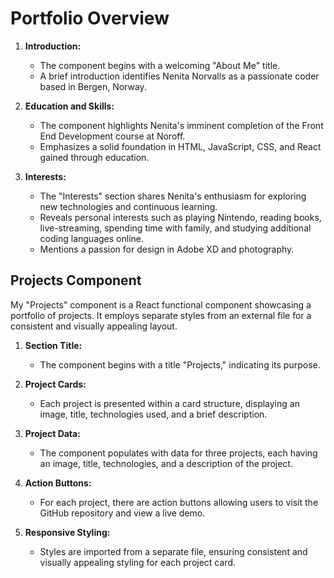 # Portfolio Overview

1. **Introduction:**

   - The component begins with a welcoming "About Me" title.
   - A brief introduction identifies Nenita Norvalls as a passionate coder based in Bergen, Norway.

2. **Education and Skills:**

   - The component highlights Nenita's imminent completion of the Front End Development course at Noroff.
   - Emphasizes a solid foundation in HTML, JavaScript, CSS, and React gained through education.

3. **Interests:**
   - The "Interests" section shares Nenita's enthusiasm for exploring new technologies and continuous learning.
   - Reveals personal interests such as playing Nintendo, reading books, live-streaming, spending time with family, and studying additional coding languages online.
   - Mentions a passion for design in Adobe XD and photography.

## Projects Component

My "Projects" component is a React functional component showcasing a portfolio of projects. It employs separate styles from an external file for a consistent and visually appealing layout.

1. **Section Title:**

   - The component begins with a title "Projects," indicating its purpose.

2. **Project Cards:**

   - Each project is presented within a card structure, displaying an image, title, technologies used, and a brief description.

3. **Project Data:**

   - The component populates with data for three projects, each having an image, title, technologies, and a description of the project.

4. **Action Buttons:**

   - For each project, there are action buttons allowing users to visit the GitHub repository and view a live demo.

5. **Responsive Styling:**
   - Styles are imported from a separate file, ensuring consistent and visually appealing styling for each project card.

<!-- =========================================== -->
